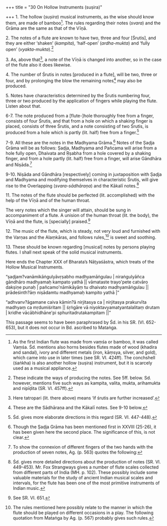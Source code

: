 +++
title = "30 On Hollow Instruments (suṣira)"

+++
1\. The hollow (*suṣira*) musical instruments, as the wise should know them, are made of bamboo[^1]. The rules regarding their notes (*svara*) and the Grāma are the same as that of the Vīṇā.


[^1]:  As the first Indian flute was made from vaṃśa or bamboo, it was called Vaṃśa. Śd. mentions also horns besides flutes made of wood (khadira and sandal), ivory and different metals (iron, kāṃsya, silver, and gold), which came into use in later times (see SR. VI. 424ff). The conchshell (śaṅkha) is also another hollow (suṣira) instrument, but it is scarcely used as a musical appliance.

2\. The notes of a flute are known to have two, three and four [Śrutis], and they are either ‘shaken’ (*kampita*), ‘half-open’ (*ardha-mukta*) and ‘fully open’ (*vyakta-mukta*).[^2]

3\. As, above that[^3], a note of the Vīṇā is changed into another, so in the case of the flute also it does likewise.


[^3]:  Here tatropari (lit. there above) means ‘if śrutis are further increased’.


[^2]:  These indicate the ways of producing the notes. See 5ff. below. Sd. however, mentions five such ways as kampita, valita, mukta, arihamukta and nipīḍita (SR. VI. 457ff).

4\. The number of Śrutis in notes [produced in a flute], will be two, three or four, and by prolonging the blow the remaining notes[^4] may also be produced.


[^4]:  These are the Sādhāraṇa and the Kākalī notes. See 9-10 below.

5\. Notes have characteristics determined by the Śrutis numbering four, three or two produced by the application of fingers while playing the flute. Listen about that.

6-7. The note produced from a [flute-]hole thoroughly free from a finger, consists of four Śrutis, and that from a hole on which a shaking finger is placed, consists of three Śrutis, and a note consisting of two Śrutis, is produced from a hole which is partly (lit. half) free from a finger.[^5]

7-9. All these are the notes in the Madhyama Grāma.[^6] Notes of the Ṣaḍja Grāma will be as follows: Ṣaḍja, Madhyama and Pañcama will arise from a hole fully open, Dhaivata and Ṛṣabha from a hole covered by a shaking finger, and from a hole partly (lit. half) free from a finger, will arise Gāndhāra and Niṣāda.[^7]



[^7]:  To show the connexion of different fingers of the two hands with the production of seven notes, Ag. (p. 563) quotes the following:

[^6]:  Though the Ṣaḍja Grāma has been mentioned first in XXVIII (25-26), it has been given here the second place. The significance of this, is not clear.


[^5]:  Śd. gives more elaborate directions in this regard (SR. VI. 447-448).

9-10. Niṣāda and Gāndhāra [respectively] coming in juxtaposition with Ṣaḍja and Madhyama and modifying themselves in characteristic Śrutis, will give rise to the Overlapping (*svara-sādhāraṇa*) and the Kākalī notes.[^8]

11\. The notes of the flute should be perfected (lit. accomplished) with the help of the Vīṇā and of the human throat.


[^8]:  Śd. gives more detailed directions about the production of notes (SR. VI. 449-453). Mr. Fox Strangways gives a number of flute scales collected from different parts of India (MH. p. 102). These possibly include some valuable materials for the study of ancient Indian musical scales and intervals, for the flute has been one of the most primitive instruments of Indian music.

The very notes which the singer will attain, should be sung in accompaniment of a flute. A unision of the human throat (lit. the body), the Vīṇā and the flute, is [specially] praised.[^9]

12\. The music of the flute, which is steady, not very loud and furnished with the Varṇas and the Alaṃkāras, and follows rules,[^10] is sweet and soothing.


[^10]:  The rules mentioned here possibly relate to the manner in which the flute should be played on different occasions in a play. The following quotation from Mataṅga by Ag. (p. 567) probably gives such rules.


[^9]:  See SR. VI. 651.

13\. These should be known regarding [musical] notes by persons playing flutes. I shall next speak of the solid musical instruments.

Here ends the Chapter XXX of Bharata’s Nāṭyaśāstra, which treats of the Hollow Musical Instruments.




“ṣaḍjam?vanāmikāṅgulyāvṛṣabho madhyamāṅgulau |
niraṅgulyāñca gāndhāro madhyamaḥ kampato yathā ||
vāmataste trayo'pete catvāro dakṣiṇe punaḥ |
pañcamo'nāmikāyāṃ tu dhaivato madhyamāṅgulau ||
prādeśinth?āṃ niṣādamtu madhyamaḥ kampito yathā |”

“adhvanv?āgamane caiva kāmin?ā nirjitasya ca |
nirjitasya prakurvīta madhyaṃ ca mṛdumiśritam ||
śṛṅgāre vā niyoktavyamatyantalalitaṃ drutam |
kridhe vācābhidhāne'pi sphuritadrutakampitam ||”

This passage seems to have been paraphrased by Śd. in his SR. (VI. 652-653), but it does not occur in Bd. ascribed to Mataṅga.